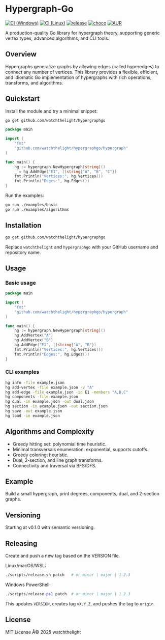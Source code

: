 # Hypergraph-Go
[![CI (Windows)](https://github.com/watchthelight/HypergraphGo/actions/workflows/ci-windows.yml/badge.svg?branch=main)](https://github.com/watchthelight/HypergraphGo/actions/workflows/ci-windows.yml)
[![CI (Linux)](https://github.com/watchthelight/HypergraphGo/actions/workflows/ci-linux.yml/badge.svg?branch=main)](https://github.com/watchthelight/HypergraphGo/actions/workflows/ci-linux.yml)
[![release](https://img.shields.io/github/v/release/watchthelight/HypergraphGo?sort=semver)](https://github.com/watchthelight/HypergraphGo/releases)
[![choco](https://img.shields.io/chocolatey/v/hypergraphgo?label=choco)](https://community.chocolatey.org/packages/hypergraphgo)
[![AUR](https://img.shields.io/badge/dynamic/json.svg?url=https%3A%2F%2Faur.archlinux.org%2Frpc%2F%3Fv%3D5%26type%3Dinfo%26arg%5B%5D%3Dhypergraphgo&query=%24.results%5B0%5D.Version&label=AUR&logo=archlinux)](https://aur.archlinux.org/packages/hypergraphgo)



A production-quality Go library for hypergraph theory, supporting generic vertex types, advanced algorithms, and CLI tools.

## Overview

Hypergraphs generalize graphs by allowing edges (called hyperedges) to connect any number of vertices. This library provides a flexible, efficient, and idiomatic Go implementation of hypergraphs with rich operations, transforms, and algorithms.

## Quickstart

Install the module and try a minimal snippet:

```bash
go get github.com/watchthelight/hypergraphgo
```

```go
package main

import (
    "fmt"
    "github.com/watchthelight/hypergraphgo/hypergraph"
)

func main() {
    hg := hypergraph.NewHypergraph[string]()
    _ = hg.AddEdge("E1", []string{"A", "B", "C"})
    fmt.Println("Vertices:", hg.Vertices())
    fmt.Println("Edges:", hg.Edges())
}
```

Run the examples:

```bash
go run ./examples/basic
go run ./examples/algorithms
```

## Installation

```bash
go get github.com/watchthelight/hypergraphgo
```

Replace `watchthelight` and `hypergraphgo` with your GitHub username and repository name.

## Usage

### Basic usage

```go
package main

import (
    "fmt"
    "github.com/watchthelight/hypergraphgo/hypergraph"
)

func main() {
    hg := hypergraph.NewHypergraph[string]()
    hg.AddVertex("A")
    hg.AddVertex("B")
    hg.AddEdge("E1", []string{"A", "B"})
    fmt.Println("Vertices:", hg.Vertices())
    fmt.Println("Edges:", hg.Edges())
}
```

### CLI examples

```bash
hg info -file example.json
hg add-vertex -file example.json -v "A"
hg add-edge -file example.json -id E1 -members "A,B,C"
hg components -file example.json
hg dual -in example.json -out dual.json
hg section -in example.json -out section.json
hg save -out example.json
hg load -in example.json
```

## Algorithms and Complexity

- Greedy hitting set: polynomial time heuristic.
- Minimal transversals enumeration: exponential, supports cutoffs.
- Greedy coloring: heuristic.
- Dual, 2-section, and line graph transforms.
- Connectivity and traversal via BFS/DFS.

## Example

Build a small hypergraph, print degrees, components, dual, and 2-section graphs.

## Versioning

Starting at v0.1.0 with semantic versioning.

## Releasing

Create and push a new tag based on the VERSION file.

Linux/macOS/WSL:

```bash
./scripts/release.sh patch   # or minor | major | 1.2.3
```

Windows PowerShell:

```powershell
./scripts/release.ps1 patch  # or minor | major | 1.2.3
```

This updates `VERSION`, creates tag `vX.Y.Z`, and pushes the tag to `origin`.

## License

MIT License Â© 2025 watchthelight









